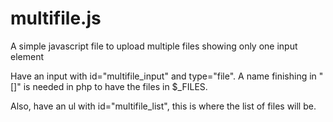 multifile.js
============

A simple javascript file to upload multiple files showing only one input element

Have an input with id="multifile_input" and type="file". A name finishing in "[]" is needed in php to have the files in $_FILES.

Also, have an ul with id="multifile_list", this is where the list of files will be.

